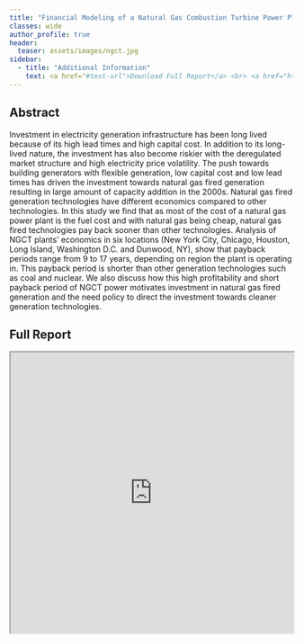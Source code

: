 ```yaml
---
title: "Financial Modeling of a Natural Gas Combustion Turbine Power Plant"
classes: wide
author_profile: true
header:
  teaser: assets/images/ngct.jpg
sidebar:
  - title: "Additional Information"
    text: <a href="#test-url">Download Full Report</a> <br> <a href="https://github.com/rexon1992/US_Power_Markets">View Model On Github</a>
---
```


<h2>Abstract</h2>
<p>Investment in electricity generation infrastructure has been long lived because of its high lead
times and high capital cost. In addition to its long-lived nature, the investment has also become
riskier with the deregulated market structure and high electricity price volatility. The push towards
building generators with flexible generation, low capital cost and low lead times has driven the
investment towards natural gas fired generation resulting in large amount of capacity addition in
the 2000s. Natural gas fired generation technologies have different economics compared to other
technologies. In this study we find that as most of the cost of a natural gas power plant is the fuel
cost and with natural gas being cheap, natural gas fired technologies pay back sooner than other
technologies. Analysis of NGCT plants’ economics in six locations (New York City, Chicago,
Houston, Long Island, Washington D.C. and Dunwood, NY), show that payback periods range
from 9 to 17 years, depending on region the plant is operating in. This payback period is shorter
than other generation technologies such as coal and nuclear. We also discuss how this high
profitability and short payback period of NGCT power motivates investment in natural gas fired
generation and the need policy to direct the investment towards cleaner generation technologies. </p>

<h2>Full Report</h2>


<iframe src="https://scholarworks.rit.edu/cgi/viewcontent.cgi?article=11105&context=theses#toolbar=0" width="100%" height="500px">
</iframe>



